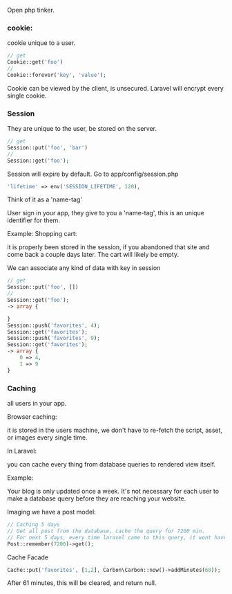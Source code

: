 Open php tinker.
### cookie:

cookie unique to a user.

```php
// get
Cookie::get('foo')
//
Cookie::forever('key', 'value');
```

Cookie can be viewed by the client, is unsecured. Laravel will encrypt every single cookie.


### Session

They are unique to the user, be stored on the server.

```php
// get
Session::put('foo', 'bar')
//
Session::get('foo');
```

Session will expire by default. Go to app/config/session.php
```php
'lifetime' => env('SESSION_LIFETIME', 120),
```

Think of it as a 'name-tag'

User sign in your app, they give to you a 'name-tag', this is an unique identifier for them.

Example: Shopping cart:

it is properly been stored in the session, if you abandoned that site and come back a couple days later. The cart will likely be empty.

We can associate any kind of data with key in session
```php
// get
Session::put('foo', [])
//
Session::get('foo');
-> array {

}
Session::push('favorites', 4);
Session::get('favorites');
Session::push('favorites', 9);
Session::get('favorites');
-> array {
    0 => 4,
    1 => 9
}
```

### Caching

all users in your app.

Browser caching:

it is stored in the users machine, we don't have to re-fetch the script, asset, or images every single time.

In Laravel:

you can cache every thing from database queries to rendered view itself.

Example:

Your blog is only updated once a week. It's not necessary for each user to make a database query before they are reaching your website. 

Imaging we have a post model:

```php
// Caching 5 days
// Get all post from the database, cache the query for 7200 min.
// For next 5 days, every time laravel came to this query, it wont have to hit the database.
Post::remember(7200)->get();

```

Cache Facade
```php
Cache::put('favorites', [1,2], Carbon\Carbon::now()->addMinutes(60));
```

After 61 minutes, this will be cleared, and return null.
